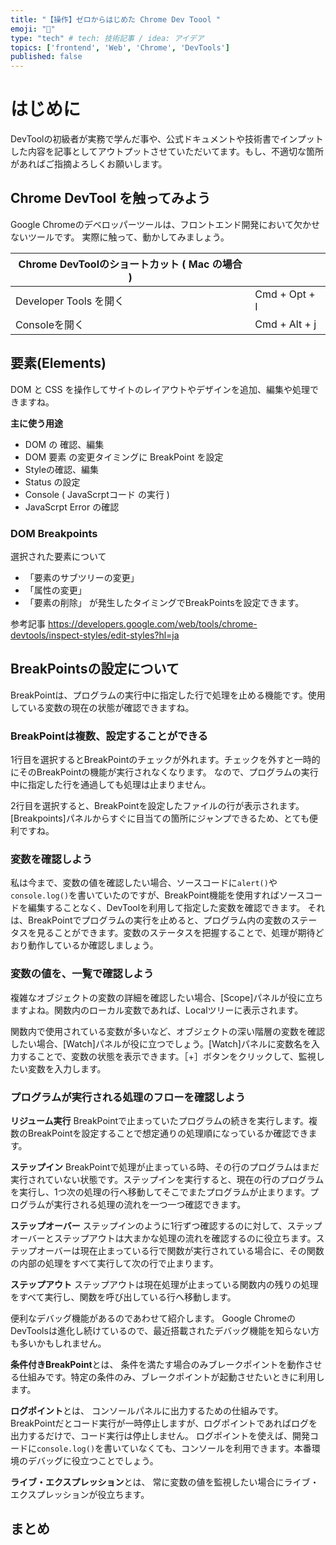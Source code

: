 ```yaml
---
title: "【操作】ゼロからはじめた Chrome Dev Toool "
emoji: "🐥"
type: "tech" # tech: 技術記事 / idea: アイデア
topics: ['frontend', 'Web', 'Chrome', 'DevTools']
published: false
---
```

# はじめに
DevToolの初級者が実務で学んだ事や、公式ドキュメントや技術書でインプットした内容を記事としてアウトプットさせていただいてます。もし、不適切な箇所があればご指摘よろしくお願いします。

## Chrome DevTool を触ってみよう 
Google Chromeのデベロッパーツールは、フロントエンド開発において欠かせないツールです。
実際に触って、動かしてみましょう。

|  Chrome DevToolのショートカット ( Mac の場合 )  | |
| ---- | ---- |
| Developer Tools を開く | Cmd + Opt + I |
| Consoleを開く	 | Cmd + Alt + j |

## 要素(Elements) 

DOM と CSS を操作してサイトのレイアウトやデザインを追加、編集や処理できますね。

**主に使う用途**
- DOM の 確認、編集
- DOM 要素 の変更タイミングに BreakPoint を設定
- Styleの確認、編集
- Status の設定
- Console ( JavaScrptコード の実行 )
- JavaScrpt Error の確認

### DOM Breakpoints
選択された要素について
- 「要素のサブツリーの変更」
- 「属性の変更」
- 「要素の削除」
が発生したタイミングでBreakPointsを設定できます。

参考記事
https://developers.google.com/web/tools/chrome-devtools/inspect-styles/edit-styles?hl=ja

## BreakPointsの設定について

BreakPointは、プログラムの実行中に指定した行で処理を止める機能です。使用している変数の現在の状態が確認できますね。

### BreakPointは複数、設定することができる

1行目を選択するとBreakPointのチェックが外れます。チェックを外すと一時的にそのBreakPointの機能が実行されなくなります。
なので、プログラムの実行中に指定した行を通過しても処理は止まりません。

2行目を選択すると、BreakPointを設定したファイルの行が表示されます。[Breakpoints]パネルからすぐに目当ての箇所にジャンプできるため、とても便利ですね。

### 変数を確認しよう
私は今まで、変数の値を確認したい場合、ソースコードに`alert()`や`console.log()`を書いていたのですが、BreakPoint機能を使用すればソースコードを編集することなく、DevToolを利用して指定した変数を確認できます。
それは、BreakPointでプログラムの実行を止めると、プログラム内の変数のステータスを見ることができます。変数のステータスを把握することで、処理が期待どおり動作しているか確認しましょう。

### 変数の値を、一覧で確認しよう
複雑なオブジェクトの変数の詳細を確認したい場合、[Scope]パネルが役に立ちますよね。関数内のローカル変数であれば、Localツリーに表示されます。

関数内で使用されている変数が多いなど、オブジェクトの深い階層の変数を確認したい場合、[Watch]パネルが役に立つでしょう。[Watch]パネルに変数名を入力することで、変数の状態を表示できます。［+］ボタンをクリックして、監視したい変数を入力します。

### プログラムが実行される処理のフローを確認しよう

**リジューム実行**
BreakPointで止まっていたプログラムの続きを実行します。複数のBreakPointを設定することで想定通りの処理順になっているか確認できます。

**ステップイン**
BreakPointで処理が止まっている時、その行のプログラムはまだ実行されていない状態です。ステップインを実行すると、現在の行のプログラムを実行し、1つ次の処理の行へ移動してそこでまたプログラムが止まります。プログラムが実行される処理の流れを一つ一つ確認できます。

**ステップオーバー**
ステップインのように1行ずつ確認するのに対して、ステップオーバーとステップアウトは大まかな処理の流れを確認するのに役立ちます。ステップオーバーは現在止まっている行で関数が実行されている場合に、その関数の内部の処理をすべて実行して次の行で止まります。

**ステップアウト**
ステップアウトは現在処理が止まっている関数内の残りの処理をすべて実行し、関数を呼び出している行へ移動します。


便利なデバッグ機能があるのであわせて紹介します。
Google ChromeのDevToolsは進化し続けているので、最近搭載されたデバッグ機能を知らない方も多いかもしれません。

**条件付きBreakPoint**とは、
条件を満たす場合のみブレークポイントを動作させる仕組みです。特定の条件のみ、ブレークポイントが起動させたいときに利用します。

**ログポイント**とは、
コンソールパネルに出力するための仕組みです。BreakPointだとコード実行が一時停止しますが、ログポイントであればログを出力するだけで、コード実行は停止しません。
ログポイントを使えば、開発コードに`console.log()`を書いていなくても、コンソールを利用できます。本番環境のデバッグに役立つことでしょう。

**ライブ・エクスプレッション**とは、
常に変数の値を監視したい場合にライブ・エクスプレッションが役立ちます。

## まとめ
